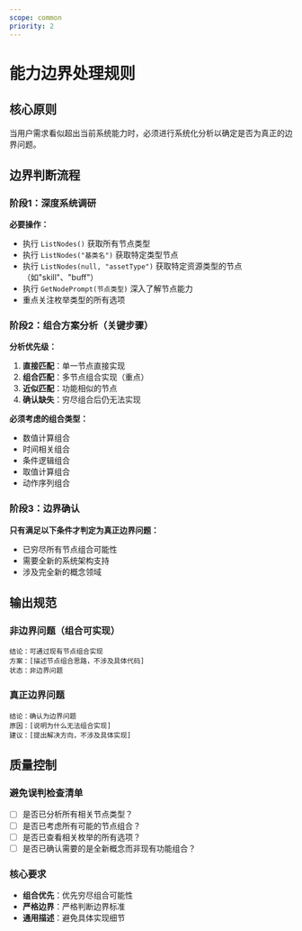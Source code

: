 ```yaml
---
scope: common
priority: 2
---
```

# 能力边界处理规则

## 核心原则
当用户需求看似超出当前系统能力时，必须进行系统化分析以确定是否为真正的边界问题。

## 边界判断流程

### 阶段1：深度系统调研
**必要操作：**
- 执行 `ListNodes()` 获取所有节点类型
- 执行 `ListNodes("基类名")` 获取特定类型节点
- 执行 `ListNodes(null, "assetType")` 获取特定资源类型的节点（如"skill"、"buff"）
- 执行 `GetNodePrompt(节点类型)` 深入了解节点能力
- 重点关注枚举类型的所有选项

### 阶段2：组合方案分析（关键步骤）
**分析优先级：**
1. **直接匹配**：单一节点直接实现
2. **组合匹配**：多节点组合实现（重点）
3. **近似匹配**：功能相似的节点
4. **确认缺失**：穷尽组合后仍无法实现

**必须考虑的组合类型：**
- 数值计算组合
- 时间相关组合  
- 条件逻辑组合
- 取值计算组合
- 动作序列组合

### 阶段3：边界确认
**只有满足以下条件才判定为真正边界问题：**
- 已穷尽所有节点组合可能性
- 需要全新的系统架构支持
- 涉及完全新的概念领域

## 输出规范

### 非边界问题（组合可实现）
```
结论：可通过现有节点组合实现
方案：[描述节点组合思路，不涉及具体代码]
状态：非边界问题
```

### 真正边界问题
```
结论：确认为边界问题
原因：[说明为什么无法组合实现]
建议：[提出解决方向，不涉及具体实现]
```

## 质量控制

### 避免误判检查清单
- [ ] 是否已分析所有相关节点类型？
- [ ] 是否已考虑所有可能的节点组合？
- [ ] 是否已查看相关枚举的所有选项？
- [ ] 是否已确认需要的是全新概念而非现有功能组合？

### 核心要求
- **组合优先**：优先穷尽组合可能性
- **严格边界**：严格判断边界标准
- **通用描述**：避免具体实现细节
